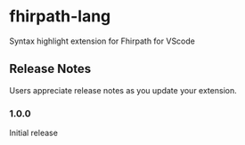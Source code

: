 # fhirpath-lang

Syntax highlight extension for Fhirpath for VScode


## Release Notes

Users appreciate release notes as you update your extension.

### 1.0.0

Initial release
